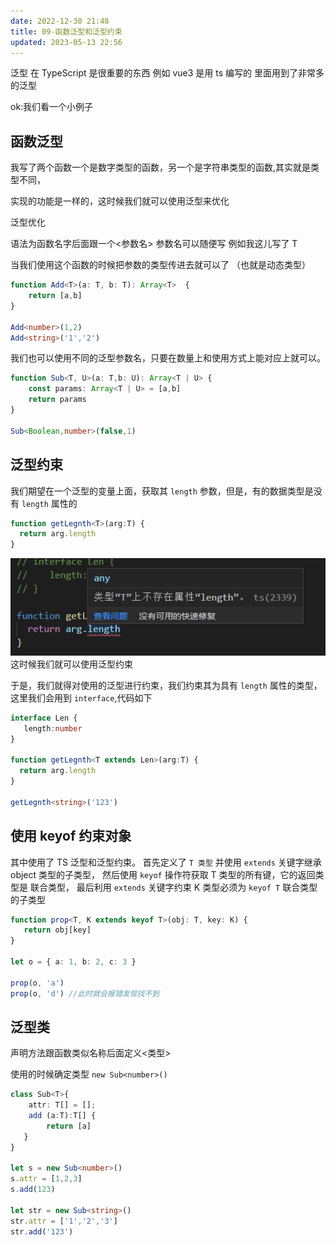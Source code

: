 ```yaml
---
date: 2022-12-30 21:48
title: 09-函数泛型和泛型约束
updated: 2023-05-13 22:56
---
```


泛型 在 TypeScript 是很重要的东西 例如 vue3 是用 ts 编写的 里面用到了非常多的泛型

ok:我们看一个小例子

## 函数泛型

我写了两个函数一个是数字类型的函数，另一个是字符串类型的函数,其实就是类型不同，

实现的功能是一样的，这时候我们就可以使用泛型来优化

泛型优化

语法为函数名字后面跟一个<参数名> 参数名可以随便写 例如我这儿写了 T

当我们使用这个函数的时候把参数的类型传进去就可以了 （也就是动态类型）
```ts
function Add<T>(a: T, b: T): Array<T>  {
    return [a,b]
}
 
Add<number>(1,2)
Add<string>('1','2')
```

我们也可以使用不同的泛型参数名，只要在数量上和使用方式上能对应上就可以。
```ts
function Sub<T, U>(a: T,b: U): Array<T | U> {
    const params: Array<T | U> = [a,b]
    return params
}

Sub<Boolean,number>(false,1)
```

## 泛型约束

我们期望在一个泛型的变量上面，获取其 `length` 参数，但是，有的数据类型是没有 `length` 属性的

```ts
function getLegnth<T>(arg:T) {
  return arg.length
}
```

![](./_images/Pasted-image-20221230220907.png)
这时候我们就可以使用泛型约束

于是，我们就得对使用的泛型进行约束，我们约束其为具有 `length` 属性的类型，这里我们会用到 `interface`,代码如下

```ts
interface Len {
   length:number
}
 
function getLegnth<T extends Len>(arg:T) {
  return arg.length
}
 
getLegnth<string>('123')
```

## 使用 keyof 约束对象

其中使用了 TS 泛型和泛型约束。
首先定义了 `T 类型` 并使用 `extends` 关键字继承 object 类型的子类型，
然后使用 `keyof` 操作符获取 T 类型的所有键，它的返回类型是 联合类型，
最后利用 `extends` 关键字约束 K 类型必须为 `keyof T` 联合类型的子类型

```ts
function prop<T, K extends keyof T>(obj: T, key: K) {
   return obj[key]
}

let o = { a: 1, b: 2, c: 3 }

prop(o, 'a') 
prop(o, 'd') //此时就会报错发现找不到
```

## 泛型类

声明方法跟函数类似名称后面定义<类型>

使用的时候确定类型 `new Sub<number>()`

```ts
class Sub<T>{
    attr: T[] = [];
    add (a:T):T[] {
        return [a]
   }
}

let s = new Sub<number>()
s.attr = [1,2,3]
s.add(123)

let str = new Sub<string>()
str.attr = ['1','2','3']
str.add('123')
```